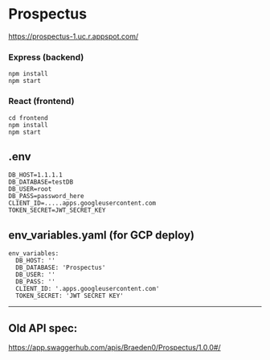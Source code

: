 # Prospectus

https://prospectus-1.uc.r.appspot.com/

### Express (backend)
```
npm install
npm start
```

### React (frontend)
```
cd frontend
npm install
npm start
```


## .env
```
DB_HOST=1.1.1.1
DB_DATABASE=testDB
DB_USER=root
DB_PASS=password_here
CLIENT_ID=.....apps.googleusercontent.com
TOKEN_SECRET=JWT_SECRET_KEY
```

## env_variables.yaml (for GCP deploy)
```
env_variables:
  DB_HOST: ''
  DB_DATABASE: 'Prospectus'
  DB_USER: ''
  DB_PASS: ''
  CLIENT_ID: '.apps.googleusercontent.com'
  TOKEN_SECRET: 'JWT SECRET KEY'
```

----
## Old API spec:
https://app.swaggerhub.com/apis/Braeden0/Prospectus/1.0.0#/

